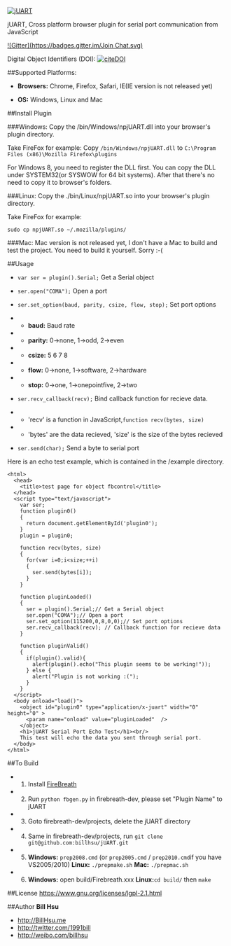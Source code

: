 [![jUART](https://github.com/billhsu/jUART/raw/master/doc/jUART_Logo.png)](http://github.com/billhsu/jUART/)

jUART, Cross platform browser plugin for serial port communication from JavaScript

[![Gitter](https://badges.gitter.im/Join Chat.svg)](https://gitter.im/billhsu/jUART?utm_source=badge&utm_medium=badge&utm_campaign=pr-badge)

Digital Object Identifiers (DOI): [![citeDOI](https://zenodo.org/badge/4047/billhsu/jUART.png)](http://dx.doi.org/10.5281/zenodo.9999)

##Supported Platforms:
* **Browsers:** Chrome, Firefox, Safari, IE(IE version is not released yet)

* **OS:** Windows, Linux and Mac

##Install Plugin

###Windows:
Copy the /bin/Windows/npjUART.dll into your browser's plugin directory.

Take FireFox for example:
Copy `/bin/Windows/npjUART.dll` to `C:\Program Files (x86)\Mozilla Firefox\plugins`

For Windows 8, you need to register the DLL first.
You can copy the DLL under SYSTEM32(or SYSWOW for 64 bit systems).
After that there's no need to copy it to browser's folders.

###Linux:
Copy the ./bin/Linux/npjUART.so into your browser's plugin directory.

Take FireFox for example:

```
sudo cp npjUART.so ~/.mozilla/plugins/
```

###Mac:
Mac version is not released yet, I don't have a Mac to build and test the project. You need to build it yourself. Sorry :-(

##Usage
* `var ser = plugin().Serial;` Get a Serial object
* `ser.open("COMA");` Open a port
* `ser.set_option(baud, parity, csize, flow, stop);` Set port options

* * **baud:**       Baud rate

* * **parity:**     0->none, 1->odd, 2->even

* * **csize:**      5 6 7 8

* * **flow:**       0->none, 1->software, 2->hardware

* * **stop:**       0->one,  1->onepointfive, 2->two

* `ser.recv_callback(recv);` Bind callback function for recieve data.

* * 'recv' is a function in JavaScript,`function recv(bytes, size)`
* * 'bytes' are the data recieved, 'size' is the size of the bytes recieved

* `ser.send(char);` Send a byte to serial port

Here is an echo test example, which is contained in the /example directory.
```
<html>
  <head>
    <title>test page for object fbcontrol</title>
  </head>
  <script type="text/javascript">
    var ser;
    function plugin0()
    {
      return document.getElementById('plugin0');
    }
    plugin = plugin0;
        
    function recv(bytes, size)
    {
      for(var i=0;i<size;++i)
      {
        ser.send(bytes[i]);
      }
    }
        
    function pluginLoaded() 
    {
      ser = plugin().Serial;// Get a Serial object
      ser.open("COMA");// Open a port
      ser.set_option(115200,0,8,0,0);// Set port options 
      ser.recv_callback(recv); // Callback function for recieve data
    }

    function pluginValid()
    {
      if(plugin().valid){
        alert(plugin().echo("This plugin seems to be working!"));
      } else {
        alert("Plugin is not working :(");
      }
    }
  </script>
  <body onload="load()">
    <object id="plugin0" type="application/x-juart" width="0" height="0" >
      <param name="onload" value="pluginLoaded"  />
    </object>
    <h1>jUART Serial Port Echo Test</h1><br/>
    This test will echo the data you sent through serial port.
  </body>
</html>

```

##To Build
* 1. Install [FireBreath](http://www.firebreath.org)
* 2. Run `python fbgen.py` in firebreath-dev, please set "Plugin Name" to jUART
* 3. Goto firebreath-dev/projects, delete the jUART directory
* 4. Same in firebreath-dev/projects, run ``git clone git@github.com:billhsu/jUART.git``
* 5. **Windows:** `prep2008.cmd` (or `prep2005.cmd` / `prep2010.cmd`if you have VS2005/2010) **Linux:** `./prepmake.sh` **Mac:** `./prepmac.sh`
* 6. **Windows:** open build/Firebreath.xxx **Linux:**``cd build/`` then ``make``

##License
https://www.gnu.org/licenses/lgpl-2.1.html

##Author
**Bill Hsu**

+ http://BillHsu.me
+ http://twitter.com/1991bill
+ http://weibo.com/billhsu
